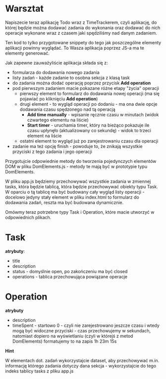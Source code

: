 # Warsztat

Napiszecie teraz aplikację Todo wraz z TimeTrackerem, czyli aplikację, do której będzie można dodawać zadania do wykonania oraz dodawać do nich operacje wykonane wraz z czasem jaki spędziliśmy nad danym zadaniem.


Ten kod to tylko przygotowane snippety do tego jak poszczególne elementy aplikacji powinny wyglądać.
To Wasza aplikacja poprzez JS-a ma te elementy generować.

Jak zapewne zauważyliście aplikacja składa się z:
- formularza do dodawania nowego zadania
- listy zadań - każde zadanie to osobna sekcja z klasą task
- do zadania można dodać operację poprzez przycisk **Add operation**
- pod pierwszym zadaniem macie pokazane różne etapy "życia" operacji
    - pierwszy element to formularz do dodawania nowej operacji (ma się pojawiać po kliknięciu **Add operation**)
    - drugi element - to wygląd operacji po dodaniu - ma ona dwie opcje dodawania czasu spędzonego nad tą operacją
        - **Add time manually** - wpisanie ręcznie czasu w minutach (widok czwartego elementu na liście)
        - **Start timer** - uruchamia timer, który na bieżąco pokazuje ile czasu upłynęło (aktualizowany co sekundę) - widok to trzeci element na liście
    - ostatni element to wygląd już po zarejestrowaniu czasu dla operacji
- zadanie ma też opcję finish - powoduje to, że znikają wszystkie przyciski z tego zadania i jego operacji


Przygotujcie odpowiednie metody do tworzenia pojedynczych elementów DOM w pliku DomElements.js - metody te mają być w prototypie typu DomElements.

W pliku app.js będziemy przechowywać wszystkie zadania w zmiennej tasks, która będzie tablicą, która będzie przechowywać obiekty typu Task.
W oparciu o tą tablicę ma być budowany cały wygląd listy operacji - docelowo jedyny stały element w pliku index.html to formularz do dodawania zadań, reszta ma być budowana dynamicznie.

Omówmy teraz potrzebne typy Task i Operation, które macie utworzyć w odpowiednich plikach.

# Task
**atrybuty**:
- title
- description
- status - domyślnie open, po zakończeniu ma być closed
- operations - tablica przechowująca powiązane operacje

# Operation
**atrybuty**
- description
- timeSpent - startowo 0 - czyli nie zarejestrowano jeszcze czasu i wtedy mogą być widoczne przyciski - czas przechowujemy w sekundach, natomiast dopiero na wyświetlaniu (czyli w którejś z metod DomElements) formatujemy to na zapis 1h 23m 15s


**Hint**

W elementach dot. zadań wykorzystajcie dataset, aby przechowywać m.in. informację którego zadania dotyczy dana sekcja - wykorzystajcie do tego indeks tablicy tasks z pliku app.js
